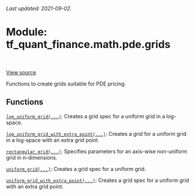 <!--
This file is generated by a tool. Do not edit directly.
For open-source contributions the docs will be updated automatically.
-->

*Last updated: 2021-09-02.*

<div itemscope itemtype="http://developers.google.com/ReferenceObject">
<meta itemprop="name" content="tf_quant_finance.math.pde.grids" />
<meta itemprop="path" content="Stable" />
</div>

# Module: tf_quant_finance.math.pde.grids

<!-- Insert buttons and diff -->

<table class="tfo-notebook-buttons tfo-api" align="left">
</table>

<a target="_blank" href="https://github.com/google/tf-quant-finance/blob/master/tf_quant_finance/math/pde/grids.py">View source</a>



Functions to create grids suitable for PDE pricing.



## Functions

[`log_uniform_grid(...)`](../../../tf_quant_finance/math/pde/grids/log_uniform_grid.md): Creates a grid spec for a uniform grid in a log-space.

[`log_uniform_grid_with_extra_point(...)`](../../../tf_quant_finance/math/pde/grids/log_uniform_grid_with_extra_point.md): Creates a grid for a uniform grid in a log-space with an extra grid point.

[`rectangular_grid(...)`](../../../tf_quant_finance/math/pde/grids/rectangular_grid.md): Specifies parameters for an axis-wise non-uniform grid in n-dimensions.

[`uniform_grid(...)`](../../../tf_quant_finance/math/pde/grids/uniform_grid.md): Creates a grid spec for a uniform grid.

[`uniform_grid_with_extra_point(...)`](../../../tf_quant_finance/math/pde/grids/uniform_grid_with_extra_point.md): Creates a grid spec for a uniform grid with an extra grid point.

